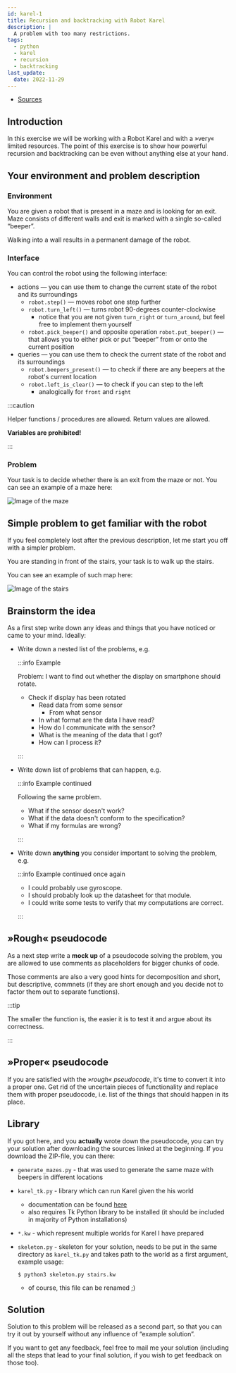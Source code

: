 ```yaml
---
id: karel-1
title: Recursion and backtracking with Robot Karel
description: |
  A problem with too many restrictions.
tags:
  - python
  - karel
  - recursion
  - backtracking
last_update:
  date: 2022-11-29
---
```


- [Sources](pathname:///files/algorithms/recursion/karel-1.tar.gz)

## Introduction

In this exercise we will be working with a Robot Karel and with a »very« limited
resources. The point of this exercise is to show how powerful recursion and
backtracking can be even without anything else at your hand.

## Your environment and problem description

### Environment

You are given a robot that is present in a maze and is looking for an exit. Maze
consists of different walls and exit is marked with a single so-called “beeper”.

Walking into a wall results in a permanent damage of the robot.

### Interface

You can control the robot using the following interface:

- actions ​­— you can use them to change the current state of the robot and its
  surroundings
  - `robot.step()` — moves robot one step further
  - `robot.turn_left()` — turns robot 90-degrees counter-clockwise
    - notice that you are not given `turn_right` or `turn_around`, but feel free
      to implement them yourself
  - `robot.pick_beeper()` and opposite operation `robot.put_beeper()` — that
    allows you to either pick or put “beeper” from or onto the current position
- queries — you can use them to check the current state of the robot and its
  surroundings
  - `robot.beepers_present()` — to check if there are any beepers at the robot's
    current location
  - `robot.left_is_clear()` — to check if you can step to the left
    - analogically for `front` and `right`

:::caution

Helper functions / procedures are allowed. Return values are allowed.

**Variables are prohibited!**

:::

### Problem

Your task is to decide whether there is an exit from the maze or not. You can see
an example of a maze here:

![Image of the maze](/img/ib002/karel-1/maze.png)

## Simple problem to get familiar with the robot

If you feel completely lost after the previous description, let me start you off
with a simpler problem.

You are standing in front of the stairs, your task is to walk up the stairs.

You can see an example of such map here:

![Image of the stairs](/img/ib002/karel-1/stairs.png)

## Brainstorm the idea

As a first step write down any ideas and things that you have noticed or came to
your mind. Ideally:

- Write down a nested list of the problems, e.g.

  :::info Example

  Problem: I want to find out whether the display on smartphone should rotate.

  - Check if display has been rotated
    - Read data from some sensor
      - From what sensor
    - In what format are the data I have read?
    - How do I communicate with the sensor?
    - What is the meaning of the data that I got?
    - How can I process it?

  :::

- Write down list of problems that can happen, e.g.

  :::info Example continued

  Following the same problem.

  - What if the sensor doesn't work?
  - What if the data doesn't conform to the specification?
  - What if my formulas are wrong?

  :::

- Write down **anything** you consider important to solving the problem, e.g.

  :::info Example continued once again

  - I could probably use gyroscope.
  - I should probably look up the datasheet for that module.
  - I could write some tests to verify that my computations are correct.

  :::

## »Rough« pseudocode

As a next step write a **mock up** of a pseudocode solving the problem, you are
allowed to use comments as placeholders for bigger chunks of code.

Those comments are also a very good hints for decomposition and short, but
descriptive, commnets (if they are short enough and you decide not to factor them
out to separate functions).

:::tip

The smaller the function is, the easier it is to test it and argue about its
correctness.

:::

## »Proper« pseudocode

If you are satisfied with the _»rough« pseudocode_, it's time to convert it into
a proper one. Get rid of the uncertain pieces of functionality and replace them
with proper pseudocode, i.e. list of the things that should happen in its place.

## Library

If you got here, and you **actually** wrote down the pseudocode, you can try your
solution after downloading the sources linked at the beginning. If you download
the ZIP-file, you can there:

- `generate_mazes.py` - that was used to generate the same maze with beepers in
  different locations
- `karel_tk.py` - library which can run Karel given the his world
  - documentation can be found [here](https://www.fi.muni.cz/~xfocko/ib111/10/docs/)
  - also requires Tk Python library to be installed (it should be included in
    majority of Python installations)
- `*.kw` - which represent multiple worlds for Karel I have prepared
- `skeleton.py` - skeleton for your solution, needs to be put in the same directory
  as `karel_tk.py` and takes path to the world as a first argument, example usage:

      $ python3 skeleton.py stairs.kw

  - of course, this file can be renamed ;)

## Solution

Solution to this problem will be released as a second part, so that you can try
it out by yourself without any influence of “example solution”.

If you want to get any feedback, feel free to mail me your solution (including
all the steps that lead to your final solution, if you wish to get feedback on
those too).
